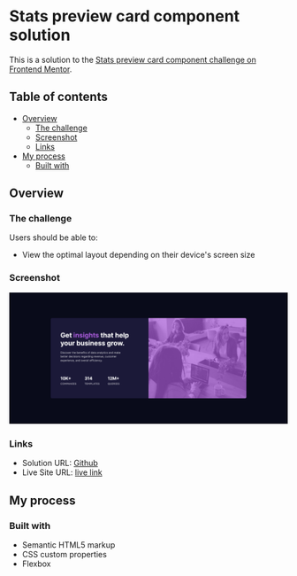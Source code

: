 # Stats preview card component solution

This is a solution to the [Stats preview card component challenge on Frontend Mentor](https://www.frontendmentor.io/challenges/stats-preview-card-component-8JqbgoU62).

## Table of contents

- [Overview](#overview)
  - [The challenge](#the-challenge)
  - [Screenshot](#screenshot)
  - [Links](#links)
- [My process](#my-process)
  - [Built with](#built-with)

## Overview

### The challenge

Users should be able to:

- View the optimal layout depending on their device's screen size

### Screenshot

![](./images/Screenshot.png)


### Links

- Solution URL: [Github](https://github.com/Bill-Adepoju/preview-card)
- Live Site URL: [live link](https://bill-adepoju.github.io/preview-card/)

## My process

### Built with

- Semantic HTML5 markup
- CSS custom properties
- Flexbox
